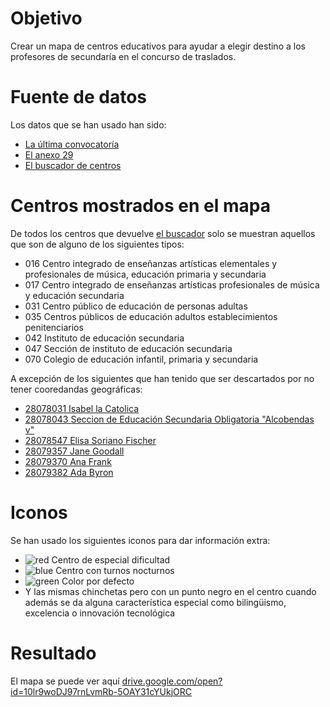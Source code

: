 # Objetivo

Crear un mapa de centros educativos para ayudar a elegir destino
a los profesores de secundaría en el concurso de traslados.

# Fuente de datos

Los datos que se han usado han sido:

* [La última convocatoría](http://www.madrid.org/cs/Satellite?c=EDRH_Generico_FA&cid=1354540246227&pagename=PortalEducacionRRHH%2FEDRH_Generico_FA%2FEDRH_generico)
* [El anexo 29](http://www.madrid.org/cs/Satellite?blobcol=urldata&blobheader=application%2Fpdf&blobheadername1=Content-disposition&blobheadername2=cadena&blobheadervalue1=filename%3DAnexo+29.pdf&blobheadervalue2=language%3Des%26site%3DPortalEducacionRRHH&blobkey=id&blobtable=MungoBlobs&blobwhere=1310723140345&ssbinary=true)
* [El buscador de centros](http://www.madrid.org/wpad_pub/run/j/BusquedaAvanzada.icm)

# Centros mostrados en el mapa

De todos los centros que devuelve [el buscador](http://www.madrid.org/wpad_pub/run/j/BusquedaAvanzada.icm) solo se muestran
aquellos que son de alguno de los siguientes tipos:

* 016 Centro integrado de enseñanzas artísticas elementales y profesionales de música, educación primaria y secundaria
* 017 Centro integrado de enseñanzas artísticas profesionales de música y educación secundaria
* 031 Centro público de educación de personas adultas
* 035 Centros públicos de educación adultos establecimientos penitenciarios
* 042 Instituto de educación secundaria
* 047 Sección de instituto de educación secundaria
* 070 Colegio de educación infantil, primaria y secundaria

A excepción de los siguientes que han tenido que ser descartados por no tener cooredandas geográficas:

* [28078031 Isabel la Catolica](http://gestiona.madrid.org/wpad_pub/run/j/MostrarFichaCentro.icm?cdCentro=28078031)
* [28078043 Seccion de Educación Secundaria Obligatoria "Alcobendas v"](http://gestiona.madrid.org/wpad_pub/run/j/MostrarFichaCentro.icm?cdCentro=28078043)
* [28078547 Elisa Soriano Fischer](http://gestiona.madrid.org/wpad_pub/run/j/MostrarFichaCentro.icm?cdCentro=28078547)
* [28079357 Jane Goodall](http://gestiona.madrid.org/wpad_pub/run/j/MostrarFichaCentro.icm?cdCentro=28079357)
* [28079370 Ana Frank](http://gestiona.madrid.org/wpad_pub/run/j/MostrarFichaCentro.icm?cdCentro=28079370)
* [28079382 Ada Byron](http://gestiona.madrid.org/wpad_pub/run/j/MostrarFichaCentro.icm?cdCentro=28079382)

# Iconos

Se han usado los siguientes iconos para dar información extra:

* ![red](http://maps.google.com/mapfiles/ms/micons/red.png) Centro de especial dificultad
* ![blue](http://maps.google.com/mapfiles/ms/micons/blue.png) Centro con turnos nocturnos
* ![green](http://maps.google.com/mapfiles/ms/micons/green.png) Color por defecto
* Y las mismas chinchetas pero con un punto negro en el centro
cuando además se da alguna característica especial como
bilingüismo, excelencia o innovación tecnológica

# Resultado

El mapa se puede ver aquí [drive.google.com/open?id=10lr9woDJ97rnLvmRb-5OAY31cYUkjORC](https://drive.google.com/open?id=10lr9woDJ97rnLvmRb-5OAY31cYUkjORC)
